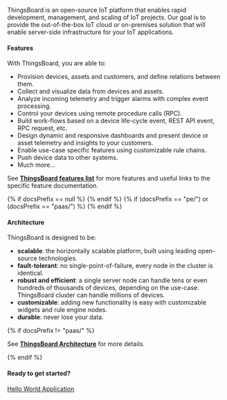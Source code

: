 
ThingsBoard is an open-source IoT platform that enables rapid development, management, and scaling of IoT projects. 
Our goal is to provide the out-of-the-box IoT cloud or on-premises solution that will enable server-side infrastructure for your IoT applications. 

#### Features

With ThingsBoard, you are able to:

 - Provision devices, assets and customers, and define relations between them.
 - Collect and visualize data from devices and assets. 
 - Analyze incoming telemetry and trigger alarms with complex event processing.
 - Control your devices using remote procedure calls (RPC).
 - Build work-flows based on a device life-cycle event, REST API event, RPC request, etc.
 - Design dynamic and responsive dashboards and present device or asset telemetry  and insights to your customers.  
 - Enable use-case specific features using customizable rule chains.
 - Push device data to other systems.
 - Much more...
 
See [**ThingsBoard features list**](/docs/{{docsPrefix}}#features) for more features and useful links to the specific feature documentation. 

{% if docsPrefix == null %}
<object width="100%" data="/images/reference/thingsboard-architecture.svg"></object>
{% endif %}
{% if (docsPrefix == "pe/") or (docsPrefix == "paas/") %}
<object width="100%" data="/images/reference/thingsboard-architecture-pe.svg"></object>
{% endif %}

#### Architecture

ThingsBoard is designed to be:

* **scalable**: the horizontally scalable platform, built using leading open-source technologies.
* **fault-tolerant**: no single-point-of-failure, every node in the cluster is identical.
* **robust and efficient**: a single server node can handle tens or even hundreds of thousands of devices, depending on the use-case. 
ThingsBoard cluster can handle millions of devices.
* **customizable**: adding new functionality is easy with customizable widgets and rule engine nodes.
* **durable**: never lose your data.

{% if docsPrefix != "paas/" %}

See [**ThingsBoard Architecture**](/docs/{{docsPrefix}}reference) for more details.

{% endif %}

#### Ready to get started?

<p><a href="/docs/{{docsPrefix}}getting-started-guides/helloworld" class="button">Hello World Application</a></p>
